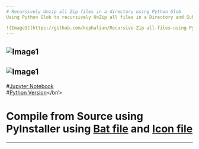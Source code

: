 ```yaml
---
# Recursively Unzip all Zip files in a directory using Python Glob
Using Python Glob to recursively UnZip all files in a Directory and Sub directory 

![Image1](https://github.com/kephalian/Recursive-Zip-all-files-using-Python/blob/main/Untitled.png)
---
```

![Image1](https://github.com/kephalian/Recursive-Zip-all-files-using-Python/blob/main/Untitled2.png)
---
![Image1](https://github.com/kephalian/Recursive-Zip-all-files-using-Python/blob/main/Untitled3.png)
---
#[Jupyter Notebook](https://github.com/kephalian/Recursive-Unzip-all-files-using-Python/blob/main/Recursive%20zip%20CWD%20files.ipynb)<br/>
#[Python Version](https://github.com/kephalian/Recursive-Zip-all-files-using-Python/blob/main/recursive_save_2_zip_file.py)</br/>
# Compile from Source using PyInstaller using [Bat file](https://github.com/kephalian/Recursive-Zip-all-files-using-Python/blob/main/new_exe.bat) and [Icon file](https://github.com/kephalian/Recursive-Zip-all-files-using-Python/blob/main/new_exe.bat) 
---

